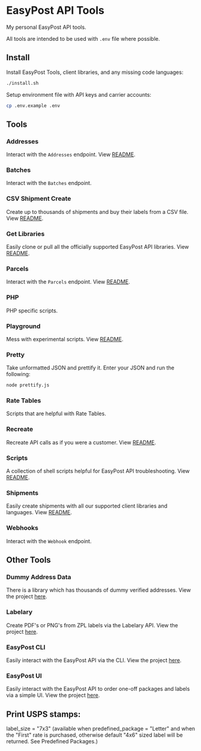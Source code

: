 # EasyPost API Tools

My personal EasyPost API tools.

All tools are intended to be used with `.env` file where possible.

## Install

Install EasyPost Tools, client libraries, and any missing code languages:

```bash
./install.sh
```

Setup environment file with API keys and carrier accounts:

```bash
cp .env.example .env
```

## Tools

### Addresses

Interact with the `Addresses` endpoint. View [README](/src/addresses/README.md).

### Batches

Interact with the `Batches` endpoint.

### CSV Shipment Create

Create up to thousands of shipments and buy their labels from a CSV file. View [README](/src/csv-shipment-create/README.md).

### Get Libraries

Easily clone or pull all the officially supported EasyPost API libraries. View [README](/src/get-libraries/README.md).

### Parcels

Interact with the `Parcels` endpoint. View [README](/src/parcels/README.md).

### PHP

PHP specific scripts.

### Playground

Mess with experimental scripts. View [README](/src/playground/README.md).

### Pretty

Take unformatted JSON and prettify it. Enter your JSON and run the following:

```bash
node prettify.js
```

### Rate Tables

Scripts that are helpful with Rate Tables.

### Recreate

Recreate API calls as if you were a customer. View [README](/src/recreate/README.md).

### Scripts

A collection of shell scripts helpful for EasyPost API troubleshooting. View [README](/src/addresses/README.md).

### Shipments

Easily create shipments with all our supported client libraries and languages. View [README](/src/shipments/README.md).

### Webhooks

Interact with the `Webhook` endpoint.

## Other Tools

### Dummy Address Data

There is a library which has thousands of dummy verified addresses. View the project [here](https://github.com/EthanRBrown/rrad).

### Labelary

Create PDF's or PNG's from ZPL labels via the Labelary API. View the project [here](https://github.com/Justintime50/labelary).

### EasyPost CLI

Easily interact with the EasyPost API via the CLI. View the project [here](https://github.com/Justintime50/easypost-cli).

### EasyPost UI

Easily interact with the EasyPost API to order one-off packages and labels via a simple UI. View the project [here](https://github.com/Justintime50/easypost-ui).

## Print USPS stamps:

label_size = "7x3" (available when predefined_package = "Letter" and when the "First" rate is purchased, otherwise default "4x6" sized label will be returned. See Predefined Packages.)
